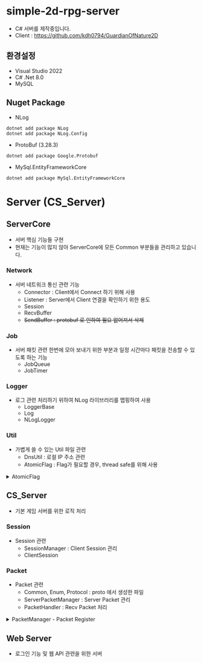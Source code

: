 # simple-2d-rpg-server
- C# 서버를 제작중입니다.
- Client : https://github.com/kdh0794/GuardianOfNature2D  

## 환경설정
- Visual Studio 2022
- C# .Net 8.0
- MySQL

## Nuget Package
- NLog
```
dotnet add package NLog
dotnet add package NLog.Config
```
- ProtoBuf (3.28.3)
```
dotnet add package Google.Protobuf
```
- MySql.EntityFrameworkCore
```
dotnet add package MySql.EntityFrameworkCore
```

# Server (CS_Server)
## ServerCore
- 서버 핵심 기능들 구현
- 현재는 기능이 많지 않아 ServerCore에 모든 Common 부분들을 관리하고 있습니다.
### Network
- 서버 네트워크 통신 관련 기능
    - Connector : Client에서 Connect 하기 위해 사용
    - Listener : Server에서 Client 연결을 확인하기 위한 용도
    - Session
    - RecvBuffer
    - ~~SendBuffer : protobuf 로 인하여 필요 없어져서 삭제~~

### Job
- 서버 패킷 관련 한번에 모아 보내기 위한 부분과 일정 시간마다 패킷을 전송할 수 있도록 하는 기능
    - JobQueue
    - JobTimer

### Logger
- 로그 관련 처리하기 위하여 NLog 라이브러리를 맵핑하여 사용
    - LoggerBase
    - Log
    - NLogLogger

### Util
- 가볍게 쓸 수 있는 Util 파일 관련 
    - DnsUtil : 로컬 IP 주소 관련
    - AtomicFlag : Flag가 필요할 경우, thread safe를 위해 사용

<details>
<summary> AtomicFlag </summary>

- 코드 내에서 Thread Safe하게 상태를 저장하고 관리할 수 있도록 간단한 구조로 Mult-Thread 환경에서 동기화 문제를 해결하기 위하여 사용하였습니다.

```
public sealed class AtomicFlag
{
    private volatile int _flag = 0;

    public static implicit operator bool(AtomicFlag target)
    {
        // true = 1 이고 false = 0 이기 때문에 1이면 true를 반환
        return target._flag == 1;
    }
    public bool Set()
    {
        // 현재 false 일 경우, true로 바꾸고 false를 반환
        return Interlocked.CompareExchange(ref _flag, 1, 0) == 0;
    }

    public void Release()
    {
        // false로 셋팅
        Interlocked.Exchange(ref _flag, 0);
    }
}

```

</details>

## CS_Server
- 기본 게임 서버를 위한 로직 처리

### Session
- Session 관련
    - SessionManager : Client Session 관리
    - ClientSession

### Packet
- Packet 관련
    - Common, Enum, Protocol : proto 에서 생성한 파일
    - ServerPacketManager : Server Packet 관리
    - PacketHandler : Recv Packet 처리
    
<details> 
<summary>PacketManager - Packet Register</summary>

- C# 기존 MsgId 를 통하여 Packet Register를 하였으나, Packet이 늘어남에 따라 Enum MsgId를 추가해야하는 번거로움으로 인하여 MsgId 값을 relfection을 이용하여 Msg Name을 통하여 SHA256 을 통한 해쉬값을 ushort 값으로 받아와 MsgId로 사용하도록 하였습니다.

```
private void Register()
{
    // 현재 어셈블리에서 IMessage를 구현한 비추상 타입 가져오기
    var packetTypes = Assembly.GetExecutingAssembly().GetTypes()
        .Where(x => typeof(IMessage).IsAssignableFrom(x) && !x.IsAbstract);

    foreach (var packetType in packetTypes)
    {
        // Descriptor를 가져오고, null 체크
        var descriptor = GetMessageDescriptor(packetType);
        if (descriptor == null)
            continue;

        // 메시지 이름으로 메시지 ID 계산
        ushort messageId = ComputeMessageId(descriptor.Name);
        if (_onRecv.ContainsKey(messageId))
        {
            Log.Error($"Already registered message: {messageId}");
            continue;
        }

        // MakePacket<T>를 호출하는 델리게이트 생성
        var makePacketAction = CreateMakePacketAction(packetType);

        // 델리게이트 및 핸들러 등록 (Send 할 때, MsgId를 가져오기 위한 typeToMsgId 등록)
        _onRecv.Add(messageId, makePacketAction);
        RegisterHandler(messageId, packetType);
        _typeToMsgId.Add(packetType, messageId);
    }
}

private ushort ComputeMessageId(string messageName)
{
    using var sha256 = SHA256.Create();
    byte[] hash = sha256.ComputeHash(Encoding.UTF8.GetBytes(messageName));
    return BitConverter.ToUInt16(hash, 0);
}
```
</details>

## Web Server
- 로그인 기능 및 웹 API 관련을 위한 서버
